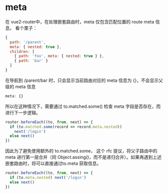 # meta

在 vue2-router中，在处理嵌套路由时，meta 仅包含匹配位置的 route meta 信息。 看个栗子：

```js
{
  path: '/parent',
  meta: { nested: true },
  children: [
    { path: 'foo', meta: { nested: true } },
    { path: 'bar' }
  ]
}
```

在导航到 /parent/bar 时，只会显示当前路由对应的 meta 信息为 {}，不会显示父级的 meta 信息

```js
meta: {}
```

所以在这种情况下，需要通过 to.matched.some() 检查 meta 字段是否存在，而进行下一步逻辑。

```js
router.beforeEach((to, from, next) => {
  if (to.matched.some(record => record.meta.nested))
    next('/login')
  else next()
})
```

因此为了避免使用额外的 to.matched.some， 这个 rfc 提议，将父子路由中的 meta 进行第一层合并（同 Object.assing()，而不是递归合并）。如果再遇到上述嵌套路由时，将可以直接通过to.meta 获取信息。

```js
router.beforeEach((to, from, next) => {
  if (to.meta.nested) next('/login')
  else next()
})
```
